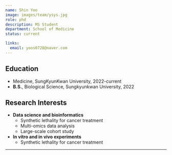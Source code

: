 ```yaml
---
name: Shin Yoo
image: images/team/ysys.jpg
role: phd
description: MS Student
department: School of Medicine
status: current

links:
  email: yoos0728@naver.com
---
```

  
## **Education**
* Medicine, SungKyunKwan University, 2022-current
* **B.S.**, Biological Science, Sungkyunkwan University, 2022

## **Research Interests**

* **Data science and bioinformatics**
    - Synthetic lethality for cancer treatment
    - Multi-omics data analysis
    - Large-scale cohort study
* **In vitro and in vivo experiments**
    - Synthetic lethality for cancer treatment

---
